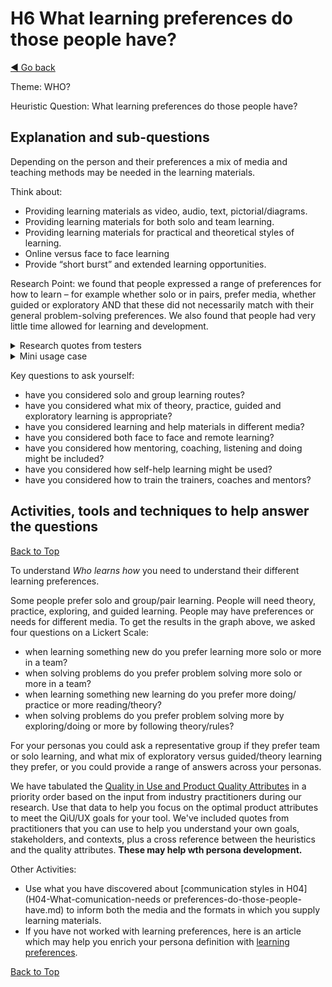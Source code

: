 <a name="TopofPage"></a>
# H6 What learning preferences do those people have?
[◄ Go back](README.md)

Theme: WHO?

Heuristic Question: What learning preferences do those people have?

## Explanation and sub-questions

Depending on the person and their preferences a mix of media and teaching methods may be needed in the learning materials.

Think about: 
- Providing learning materials as video, audio, text, pictorial/diagrams.
- Providing learning materials for both solo and team learning.
- Providing learning materials for practical and theoretical styles of learning.
- Online versus face to face learning
- Provide “short burst” and extended learning opportunities.

Research Point: we found that people expressed a range of preferences for how to learn – for example whether solo or in pairs, prefer media, whether guided or exploratory AND that these did not necessarily match with their general problem-solving preferences. We also found that people had very little time allowed for learning and development.

<details cose>
<summary>Research quotes from testers</summary>


*``videos and training courses waste my time ... videos are too slow ... skimming text is quicker''*

*``video over text - small bites''*

*``learning materials not always appropriate [lots of self study in the organization, very narrow in how it manages learning preferences] to read or video [is] too limited / too narrow [they] try to choose one size fits all''*


</details>

<details close>
<summary>Mini usage case</summary>

In one trial of the heuristics, we asked a group of people who were choosing a tool to enable their team to work together about learning and problem solving preferences. We found a wide range of preferences across solo and group learning, and that these were not the same as problem solving preferences. The graph shows that some of the people in the group preferred to learn solo, even if they preferred team problem solving. Similarly there was a range of responses to whether learning was best done practical/exploratory or guided/reading/theory. Note that this is true for this specific group; it may not be generally true.  


![graph shows preference for learning solo or team drop from 40% preferring solo learning down to none preferring all team learning. Preference of 50% of participants to have mix of learning by doing and through theory. Problem solving preferences are more team based and about the same for exploratory versus guided/theory.][learningpref](learning-pref-graph.jpg)

[learningpref]: learning-pref-graph.jpg

</details>





Key questions to ask yourself:
- have you considered solo and group learning routes?
- have you considered what mix of theory, practice, guided and exploratory learning is appropriate?
- have you considered learning and help materials in different media?
- have you considered both face to face and remote learning?
- have you considered how mentoring, coaching, listening and doing might be included?
- have you considered how self-help learning might be used?
- have you considered how to train the trainers, coaches and mentors?

## Activities, tools and techniques to help answer the questions

[Back to Top](#TopofPage)

To understand *Who learns how* you need to understand their different learning preferences.  

Some people prefer solo and group/pair learning.  People will need theory, practice, exploring, and guided learning. People may have preferences or needs for different media.
To get the results in the graph above, we asked four questions on a Lickert Scale:

- 	when learning something new	do you prefer learning more solo	or more in a team?
- 	when solving problems	do you prefer problem solving more solo	or more in a team?
- 	when learning something new	learning do you prefer more doing/ practice	or more reading/theory?
- 	when solving problems	do you prefer problem solving more by exploring/doing	or more by following theory/rules?

For your personas you could ask a representative group if they prefer team or solo learning, and what mix of exploratory versus guided/theory learning they prefer, or you could provide a range of answers across your personas. 

We have tabulated the [Quality in Use and Product Quality Attributes](Qualityattributesv2.md) in a priority order based on the input from industry practitioners during our research. Use that data to help you focus on the optimal product attributes to meet the QiU/UX goals for your tool. We've included quotes from practitioners that you can use to help you understand your own goals, stakeholders, and contexts, plus a cross reference between the heuristics and the quality attributes. **These may help wth persona development.**

Other Activities: 
- Use what you have discovered about [communication styles in H04](H04-What-comunication-needs or preferences-do-those-people-have.md) to inform both the media and the formats in which you supply learning materials.
- If you have not worked with learning preferences, here is an article which may help you enrich your persona definition with [learning preferences](https://cultivatedmanagement.com/two-learning-styles/).

[Back to Top](#TopofPage)
